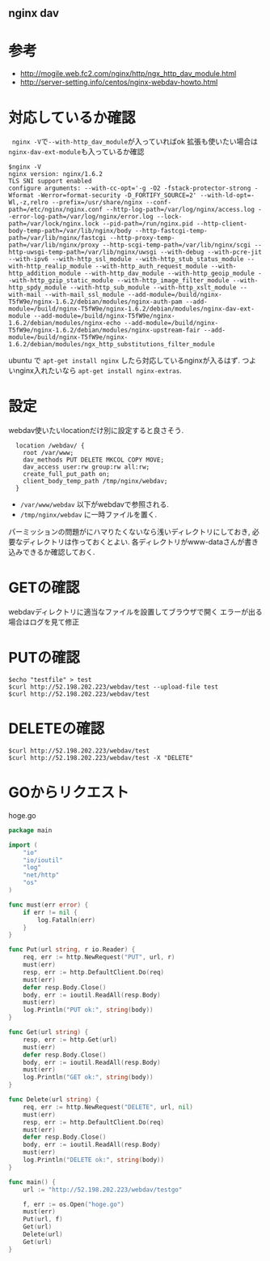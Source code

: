 nginx dav
-----

# 参考
- http://mogile.web.fc2.com/nginx/http/ngx_http_dav_module.html
- http://server-setting.info/centos/nginx-webdav-howto.html

# 対応しているか確認
` nginx -V`で`--with-http_dav_module`が入っていればok
拡張も使いたい場合は`nginx-dav-ext-module`も入っているか確認

```
$nginx -V
nginx version: nginx/1.6.2
TLS SNI support enabled
configure arguments: --with-cc-opt='-g -O2 -fstack-protector-strong -Wformat -Werror=format-security -D_FORTIFY_SOURCE=2' --with-ld-opt=-Wl,-z,relro --prefix=/usr/share/nginx --conf-path=/etc/nginx/nginx.conf --http-log-path=/var/log/nginx/access.log --error-log-path=/var/log/nginx/error.log --lock-path=/var/lock/nginx.lock --pid-path=/run/nginx.pid --http-client-body-temp-path=/var/lib/nginx/body --http-fastcgi-temp-path=/var/lib/nginx/fastcgi --http-proxy-temp-path=/var/lib/nginx/proxy --http-scgi-temp-path=/var/lib/nginx/scgi --http-uwsgi-temp-path=/var/lib/nginx/uwsgi --with-debug --with-pcre-jit --with-ipv6 --with-http_ssl_module --with-http_stub_status_module --with-http_realip_module --with-http_auth_request_module --with-http_addition_module --with-http_dav_module --with-http_geoip_module --with-http_gzip_static_module --with-http_image_filter_module --with-http_spdy_module --with-http_sub_module --with-http_xslt_module --with-mail --with-mail_ssl_module --add-module=/build/nginx-T5fW9e/nginx-1.6.2/debian/modules/nginx-auth-pam --add-module=/build/nginx-T5fW9e/nginx-1.6.2/debian/modules/nginx-dav-ext-module --add-module=/build/nginx-T5fW9e/nginx-1.6.2/debian/modules/nginx-echo --add-module=/build/nginx-T5fW9e/nginx-1.6.2/debian/modules/nginx-upstream-fair --add-module=/build/nginx-T5fW9e/nginx-1.6.2/debian/modules/ngx_http_substitutions_filter_module
```
ubuntu で `apt-get install nginx` したら対応しているnginxが入るはず.
つよいnginx入れたいなら `apt-get install nginx-extras`.

# 設定
webdav使いたいlocationだけ別に設定すると良さそう.
```
  location /webdav/ {
    root /var/www;
    dav_methods PUT DELETE MKCOL COPY MOVE;
    dav_access user:rw group:rw all:rw;
    create_full_put_path on;
    client_body_temp_path /tmp/nginx/webdav;
  } 
```
- `/var/www/webdav` 以下がwebdavで参照される.
- `/tmp/nginx/webdav` に一時ファイルを置く.

パーミッションの問題がにハマりたくないなら浅いディレクトリにしておき, 必要なディレクトリは作っておくとよい.
各ディレクトリがwww-dataさんが書き込みできるか確認しておく.


# GETの確認
webdavディレクトリに適当なファイルを設置してブラウザで開く
エラーが出る場合はログを見て修正

# PUTの確認
```
$echo "testfile" > test
$curl http://52.198.202.223/webdav/test --upload-file test
$curl http://52.198.202.223/webdav/test
```

# DELETEの確認
```
$curl http://52.198.202.223/webdav/test
$curl http://52.198.202.223/webdav/test -X "DELETE"
```

# GOからリクエスト
hoge.go
```go
package main

import (
	"io"
	"io/ioutil"
	"log"
	"net/http"
	"os"
)

func must(err error) {
	if err != nil {
		log.Fatalln(err)
	}
}

func Put(url string, r io.Reader) {
	req, err := http.NewRequest("PUT", url, r)
	must(err)
	resp, err := http.DefaultClient.Do(req)
	must(err)
	defer resp.Body.Close()
	body, err := ioutil.ReadAll(resp.Body)
	must(err)
	log.Println("PUT ok:", string(body))
}

func Get(url string) {
	resp, err := http.Get(url)
	must(err)
	defer resp.Body.Close()
	body, err := ioutil.ReadAll(resp.Body)
	must(err)
	log.Println("GET ok:", string(body))
}

func Delete(url string) {
	req, err := http.NewRequest("DELETE", url, nil)
	must(err)
	resp, err := http.DefaultClient.Do(req)
	must(err)
	defer resp.Body.Close()
	body, err := ioutil.ReadAll(resp.Body)
	must(err)
	log.Println("DELETE ok:", string(body))
}

func main() {
	url := "http://52.198.202.223/webdav/testgo"

	f, err := os.Open("hoge.go")
	must(err)
	Put(url, f)
	Get(url)
	Delete(url)
	Get(url)
}
```
